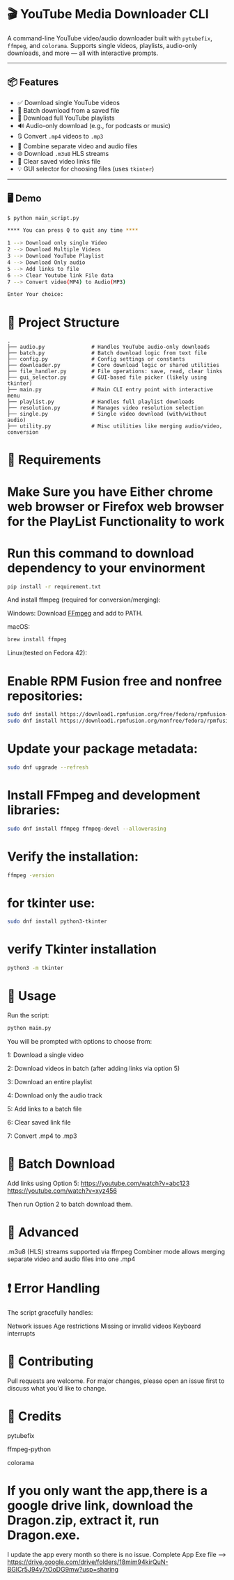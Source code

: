 # 🎬 YouTube Media Downloader CLI



A command-line YouTube video/audio downloader built with `pytubefix`, `ffmpeg`, and `colorama`. Supports single videos, playlists, audio-only downloads, and more — all with interactive prompts.

---

## 📦 Features

- ✅ Download single YouTube videos
- 📁 Batch download from a saved file
- 📜 Download full YouTube playlists
- 🔊 Audio-only download (e.g., for podcasts or music)
- 🔃 Convert `.mp4` videos to `.mp3`
- 🧩 Combine separate video and audio files
- 🌐 Download `.m3u8` HLS streams
- 🧼 Clear saved video links file
- 💡 GUI selector for choosing files (uses `tkinter`)

---

## 🖥️ Demo

```bash
$ python main_script.py

**** You can press Q to quit any time ****

1 --> Download only single Video
2 --> Download Multiple Videos
3 --> Download YouTube Playlist
4 --> Download Only audio
5 --> Add links to file
6 --> Clear Youtube link File data
7 --> Convert video(MP4) to Audio(MP3)

Enter Your choice:
```

# 📂 Project Structure
```
.
├── audio.py               # Handles YouTube audio-only downloads
├── batch.py               # Batch download logic from text file
├── config.py              # Config settings or constants
├── downloader.py          # Core download logic or shared utilities
├── file_handler.py        # File operations: save, read, clear links
├── gui_selector.py        # GUI-based file picker (likely using tkinter)
├── main.py                # Main CLI entry point with interactive menu
├── playlist.py            # Handles full playlist downloads
├── resolution.py          # Manages video resolution selection
├── single.py              # Single video download (with/without audio)
├── utility.py             # Misc utilities like merging audio/video, conversion

```

# 🔧 Requirements
# Make Sure you have Either chrome web browser or Firefox web browser for the PlayList Functionality to work
# Run this command to download dependency to your envinorment
```bash
pip install -r requirement.txt
```
And install ffmpeg (required for conversion/merging):

Windows: Download [FFmpeg](https://ffmpeg.org/download.html) and add to PATH.

macOS:
```bash 
brew install ffmpeg
```

Linux(tested on Fedora 42): 

# Enable RPM Fusion free and nonfree repositories:
```bash
sudo dnf install https://download1.rpmfusion.org/free/fedora/rpmfusion-free-release-$(rpm -E %fedora).noarch.rpm
sudo dnf install https://download1.rpmfusion.org/nonfree/fedora/rpmfusion-nonfree-release-$(rpm -E %fedora).noarch.rpm
```
# Update your package metadata:
```bash
sudo dnf upgrade --refresh
```

# Install FFmpeg and development libraries:
```bash
sudo dnf install ffmpeg ffmpeg-devel --allowerasing
```
# Verify the installation:
```bash
ffmpeg -version

```

# for tkinter use:
```bash
sudo dnf install python3-tkinter
```

# verify Tkinter installation
```bash
python3 -m tkinter
```

# 🚀 Usage
Run the script:
```bash
python main.py
```

You will be prompted with options to choose from:

1: Download a single video

2: Download videos in batch (after adding links via option 5)

3: Download an entire playlist

4: Download only the audio track

5: Add links to a batch file

6: Clear saved link file

7: Convert .mp4 to .mp3


# 📁 Batch Download
Add links using Option 5:
https://youtube.com/watch?v=abc123
https://youtube.com/watch?v=xyz456

Then run Option 2 to batch download them.

# 🧪 Advanced
.m3u8 (HLS) streams supported via ffmpeg
Combiner mode allows merging separate video and audio files into one .mp4

# ❗ Error Handling
The script gracefully handles:

Network issues
Age restrictions
Missing or invalid videos
Keyboard interrupts

# 🤝 Contributing
Pull requests are welcome. For major changes, please open an issue first to discuss what you'd like to change.

# 🙏 Credits

pytubefix

ffmpeg-python

colorama


# If you only want the app,there is a google drive link, download the Dragon.zip, extract it, run Dragon.exe.
I update the app every month so there is no issue. Complete App Exe file --> https://drive.google.com/drive/folders/18mim94kirQuN-BGICr5J94y7tOoDG9mw?usp=sharing
